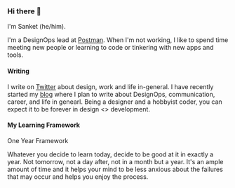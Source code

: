 ### Hi there 👋

I'm Sanket (he/him).

I'm a DesignOps lead at [Postman](https://www.postman.com/). When I'm not working, I like to spend time meeting new people or learning to code or tinkering with new apps and tools.


#### Writing
I write on [Twitter](https://twitter.com/sanketpath) about design, work and life in-general. I have recently started my [blog](https://blog.sanketpathak.com) where I plan to write about DesignOps, communication, career, and life in genearl. Being a designer and a hobbyist coder, you can expect it to be forever in design <> development. 



#### My Learning Framework
One Year Framework

Whatever you decide to learn today, decide to be good at it in exactly a year. Not tomorrow, not a day after, not in a month but a year. It's an ample amount of time and it helps your mind to be less anxious about the failures that may occur and helps you enjoy the process.

